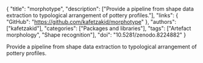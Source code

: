 {
  "title": "morphotype",
  "description": ["Provide a pipeline from shape data extraction to typological arrangement of pottery profiles."],
  "links": {
    "GitHub": "https://github.com/kafetzakid/morphotype"
  },
  "authors": ["kafetzakid"],
  "categories": ["Packages and libraries"],
  "tags": ["Artefact morphology", "Shape recognition"],
  "doi": "10.5281/zenodo.8224882"
}

<!-- Generated by csv2md.R – do not edit by hand -->

Provide a pipeline from shape data extraction to typological arrangement of pottery profiles.